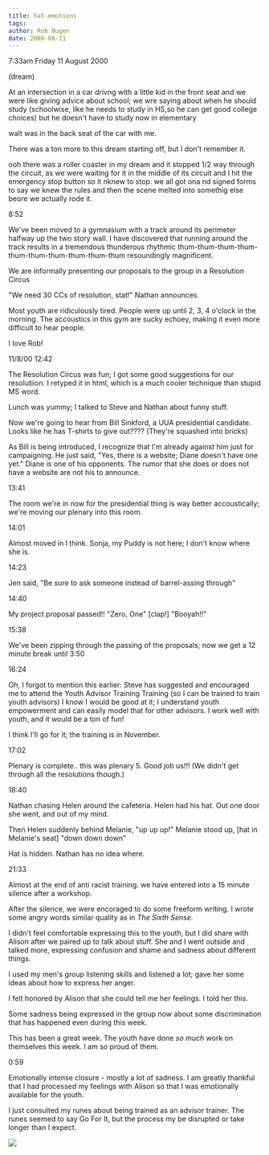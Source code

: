```yaml
---
title: hat-emotions
tags: 
author: Rob Nugen
date: 2000-08-11
---
```


<p class=date>7:33am Friday 11 August 2000

<p class=note>(dream)

<p class=dream>At an intersection in a car drivng with a little kid in the
front seat and we were like giving advice about school; we wre saying about
when he should study (schoolwise, like he needs to study in HS,so he can get
good college choices) but he doesn't have to study now in elementary

<p class=dream>walt was in the back seat of the car with me.

<p>There was a ton more to this dream starting off, but I don't remember it.

<p class=dream>ooh there was a roller coaster in my dream and it stopped 1/2
way through the circuit, as we were waiting for it in the middle of its
circuit and I hit the emergency stop button so it nknew to stop.  we all got
ona nd signed forms to say we knew the rules and then the scene melted into
somethig else beore we actually rode it.

<p class=date>8:52

<p>We've been moved to a gymnasium with a track around its perimeter halfway
up the two story wall.  I have discovered that running around the track
results in a tremendous thunderous rhythmic
thum-thum-thum-thum-thum-thum-thum-thum-thum-thum resoundingly magnificent.

<p>We are informally presenting our proposals to the group in a Resolution
Circus

<p>"We need 30 CCs of resolution, stat!"  Nathan announces.

<p>Most youth are ridiculously tired.  People were up until 2, 3, 4 o'clock
in the morning.   The accoustics in this gym are sucky echoey, making it
even more difficult to hear people.

<p class=message>I love Rob!

<p class=date>11/8/00 12:42

<p>The Resolution Circus was fun; I got some good suggestions for our
resolutiion.  I retyped it in html, which is a much cooler technique than
stupid MS word.

<p>Lunch was yummy; I talked to Steve and Nathan about funny stuff.

<p>Now we're going to hear from Bill Sinkford, a UUA presidential candidate.
Looks like he has T-shirts to give out????  (They're squashed into bricks)

<p>As Bill is being introduced, I recognize that I'm already against him
just for campaigning.  He just said, "Yes, there is a website; Diane doesn't
have one yet."   Diane is one of his opponents.   The rumor that she does or
does not have a website are not his to announce.

<p class=date>13:41

<p>The room we're in now for the presidential thing is way better
accoustically; we're moving our plenary into this room.

<p class=date>14:01

<p>Almost moved in I think.  Sonja, my Puddy is not here; I don't know where
she is.

<p class=date>14:23

<p>Jen said, "Be sure to ask someone instead of barrel-assing through"

<p class=date>14:40

<p>My project proposal passed!!   "Zero, One" [clap!] "Booyah!!"

<p class=date>15:38

<p>We've been zipping through the passing of the proposals; now we get a 12
minute break until 3:50

<p class=date>16:24

<p>Oh, I forgot to mention this earlier:  Steve has suggested and encouraged
me to attend the Youth Advisor Training Training (so I can be trained to
train youth advisors)  I know I would be good at it; I understand youth
empowerment and can easily model that for other advisors.  I work well with
youth, and it would be a ton of fun!

<p>I think I'll go for it; the training is in November.

<p class=date>17:02

<p>Plenary is complete..  this was plenary 5.  Good job us!!!  (We didn't
get through all the resolutions though.)

<p class=date>18:40

<p>Nathan chasing Helen around the cafeteria.  Helen had his hat.  Out one
door she went, and out of my mind.

<P>Then Helen suddenly behind Melanie, "up up up!"   Melanie stood up, [hat
in Melanie's seat] "down down down"

<p>Hat is hidden.  Nathan has no idea where.

<p class=date>21:33

<p>Almost at the end of anti racist training.   we have entered into a 15
minute silence after a workshop.

<p>After the silence, we were encoraged to do some freeform writing.  I
wrote some angry words similar quality as in <em>The Sixth Sense</em>.

<p>I didn't feel comfortable expressing this to the youth, but I did share
with Alison after we paired up to talk about stuff.   She and I went outside
 and talked more, expressing confusion and shame and sadness about different
things.

<p>I used my men's group listening skills and listened a lot; gave her some
ideas about how to express her anger.

<p>I felt honored by Alison that she could tell me her feelings.  I told her
this.

<p>Some sadness being expressed in the group now about some discrimination
that has happened even during this week.

<p>This has been a great week.  The youth have done <em>so much</em> work on
themselves this week.  I am so proud of them.

<p class=date>0:59

<p>Emotionally intense closure - mostly a lot of sadness.  I am greatly
thankful that I had processed my feelings with Alison so that I was
emotionally available for the youth.

<p>I just consulted my runes about being trained as an advisor trainer.  The
runes seemed to say Go For It, but the process my be disrupted or take
longer than I expect.

<p><img src="/images/rob/wL-ROB.gif">

